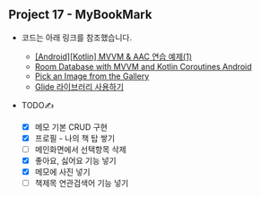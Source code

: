 ## Project 17 - MyBookMark

* 코드는 아래 링크를 참조했습니다.

  * [[Android][Kotlin] MVVM & AAC 연습 예제(1)][reflink1]

  [reflink1]: https://blog.yena.io/studynote/2019/03/27/Android-MVVM-AAC-2.html
  
  * [Room Database with MVVM and Kotlin Coroutines Android][reflink2]

  [reflink2]: https://medium.com/@aungkyawmyint_26195/room-database-with-mvvm-and-kotlin-coroutines-android-a1b1b0ef7b84
  
   * [Pick an Image from the Gallery][reflink3]

  [reflink3]: https://devofandroid.blogspot.com/2018/09/pick-image-from-gallery-android-studio_15.html
  
  * [Glide 라이브러리 사용하기][reflink4]

  [reflink4]: https://velog.io/@rjsdnqkr1/Glide-%EB%9D%BC%EC%9D%B4%EB%B8%8C%EB%9F%AC%EB%A6%AC-%EC%82%AC%EC%9A%A9%ED%95%98%EA%B8%B0-yuk1fmwzo1
  
* TODO✍️
  - [x] 메모 기본 CRUD 구현  
  - [x] 프로필 - 나의 책 탑 쌓기
  - [ ] 메인화면에서 선택항목 삭제
  - [x] 좋아요, 싫어요 기능 넣기
  - [x] 메모에 사진 넣기
  - [ ] 책제목 연관검색어 기능 넣기